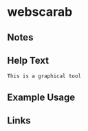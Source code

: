 # webscarab

Notes
-------

Help Text
-------
```
This is a graphical tool
```

Example Usage
-------

Links
-------

